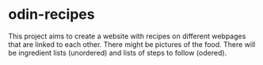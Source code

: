 # odin-recipes
This project aims to create a website with recipes on different webpages that are linked to each other. 
There might be pictures of the food. 
There will be ingredient lists (unordered) and lists of steps to follow (odered). 